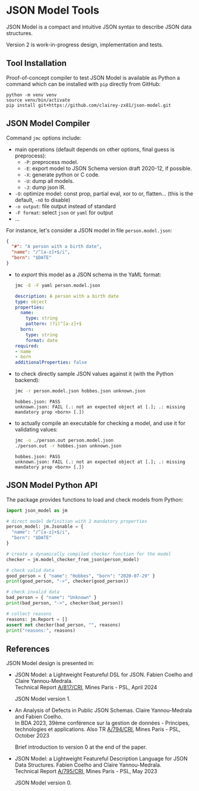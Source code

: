 # JSON Model Tools

JSON Model is a compact and intuitive JSON syntax to describe JSON data structures.

Version 2 is work-in-progress design, implementation and tests.

## Tool Installation

Proof-of-concept compiler to test JSON Model is available as Python a command
which can be installed with `pip` directly from GitHub:

```shell
python -m venv venv
source venv/bin/activate
pip install git+https://github.com/clairey-zx81/json-model.git
```

## JSON Model Compiler

Command `jmc` options include:

- main operations (default depends on other options, final guess is preprocess):
  - `-P`: preprocess model.
  - `-E`: export model to JSON Schema version draft 2020-12, if possible.
  - `-X`: generate python or C code.
  - `-U`: dump all models.
  - `-J`: dump json IR.
- `-O`: optimize model: const prop, partial eval, xor to or, flatten…
  (this is the default, `-nO` to disable)
- `-o output`: file output instead of standard
- `-F format`: select `json` or `yaml` for output
- …

For instance, let's consider a JSON model in file `person.model.json`:

```json
{
  "#": "A person with a birth date",
  "name": "/^[a-z]+$/i",
  "born": "$DATE"
}
```

- to _export_ this model as a JSON schema in the YaML format:

  ```sh
  jmc -E -F yaml person.model.json
  ```

  ```yaml
  description: A person with a birth date
  type: object
  properties:
    name:
      type: string
      pattern: (?i)^[a-z]+$
    born:
      type: string
      format: date
  required:
  - name
  - born
  additionalProperties: false
  ```

- to check directly sample JSON values against it (with the Python backend):

  ```sh
  jmc -r person.model.json hobbes.json unknown.json
  ```
  ```
  hobbes.json: PASS
  unknown.json: FAIL (.: not an expected object at [.]; .: missing mandatory prop <born> [.])
  ```

- to actually compile an executable for checking a model, and use it for validating values:

  ```sh
  jmc -o ./person.out person.model.json
  ./person.out -r hobbes.json unknown.json
  ```
  ```
  hobbes.json: PASS
  unknown.json: FAIL (.: not an expected object at [.]; .: missing mandatory prop <born> [.])
  ```

## JSON Model Python API

The package provides functions to load and check models from Python:

```python
import json_model as jm

# direct model definition with 2 mandatory properties
person_model: jm.Jsonable = {
  "name": "/^[a-z]+$/i",
  "born": "$DATE"
}

# create a dynamically compiled checker function for the model
checker = jm.model_checker_from_json(person_model)

# check valid data
good_person = { "name": "Hobbes", "born": "2020-07-29" }
print(good_person, "->", checker(good_person))

# check invalid data
bad_person = { "name": "Unknown" }
print(bad_person, "->", checker(bad_person))

# collect reasons
reasons: jm.Report = []
assert not checker(bad_person, "", reasons)
print("reasons:", reasons)
```

## References

JSON Model design is presented in:

- JSON Model: a Lightweight Featureful DSL for JSON.
  Fabien Coelho and Claire Yannou-Medrala.  
  Technical Report [A/817/CRI](https://www.cri.minesparis.psl.eu/classement/doc/A-817.pdf),
  Mines Paris - PSL, April 2024

  JSON Model version 1.

- An Analysis of Defects in Public JSON Schemas.
  Claire Yannou-Medrala and Fabien Coelho.  
  In BDA 2023, 39ème conférence sur la gestion de données - Principes, technologies et applications.
  Also TR [A/794/CRI](https://www.cri.minesparis.psl.eu/classement/doc/A-794.pdf),
  Mines Paris - PSL, October 2023

  Brief introduction to version 0 at the end of the paper.

- JSON Model: a Lightweight Featureful Description Language for JSON Data Structures.
  Fabien Coelho and Claire Yannou-Medrala.  
  Technical Report [A/795/CRI](https://www.cri.minesparis.psl.eu/classement/doc/A-795.pdf),
  Mines Paris - PSL, May 2023

  JSON Model version 0.
